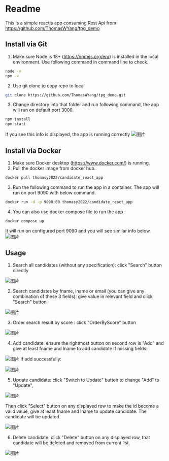 # Readme

This is a simple reactjs app consuming Rest Api from https://github.com/ThomasWYang/tpg_demo

## Install via Git

1. Make sure Node.js 18+ (https://nodejs.org/en/) is installed in the local environment.
Use following command in command line to check.
```sh
node -v
npm -v
```
2. Use git clone to copy repo to local
```sh
git clone https://github.com/ThomasWYang/tpg_demo.git
```
3. Change directory into that folder and run following command, the app will run on default port 3000.
```sh
npm install
npm start
```
If you see this info is displayed, the app is running correctly
![图片](https://user-images.githubusercontent.com/84115795/219850722-47eb64a7-a407-456f-b6ff-f6bdfd386862.png)

## Install via Docker

1. Make sure Docker desktop (https://www.docker.com/) is running.
2. Pull the docker image from docker hub.
```sh
docker pull thomasy2022/candidate_react_app
```
3. Run the following command to run the app in a container. The app will run on port 9090 with below command.
```sh
docker run -d -p 9090:80 thomasy2022/candidate_react_app 
```
4. You can also use docker compose file to run the app
```sh
docker compose up
```
It will run on configured port 9090 and you will see similar info below. 
![图片](https://user-images.githubusercontent.com/84115795/219850969-61855b87-d113-4e59-aef3-8f4d5d9aaa89.png)

## Usage

1. Search all candidates (without any specification): click "Search" button directly

![图片](https://user-images.githubusercontent.com/84115795/219851116-9f594199-2146-4677-adc5-4d550c9fdc45.png)

2. Search candidates by fname, lname or email (you can give any combination of these 3 fields): give value in relevant field and click "Search" button

![图片](https://user-images.githubusercontent.com/84115795/219851190-a793a17b-c188-4f85-9c7d-8689f9ad5998.png)

3. Order search result by score : click "OrderByScore" button

![图片](https://user-images.githubusercontent.com/84115795/219851278-600ddc6f-3088-4457-afb4-4f08fe2b1b87.png)

4. Add candidate: ensure the rightmost button on second row is "Add" and give at least fname and lname to add candidate
If missing fields:

![图片](https://user-images.githubusercontent.com/84115795/219851406-e9c631f3-fb9f-452a-a236-b323633a370e.png)
If add successfully:

![图片](https://user-images.githubusercontent.com/84115795/219851434-6a339880-39a8-45f1-a36a-880014c8d050.png)

5. Update candidate: click "Switch to Update" button to change "Add" to "Update", 

![图片](https://user-images.githubusercontent.com/84115795/219851564-2aa9de61-3fe6-4c5c-9783-3d9b92f22bf7.png)

Then click "Select" button on any displayed row to make the id become a valid value, give at least fname and lname to update candidate.
The candidate will be updated.

![图片](https://user-images.githubusercontent.com/84115795/219851632-4619799f-834d-4433-9afd-cc624df8e00b.png)

6. Delete candidate: click "Delete" button on any displayed row, that candidate will be deleted and removed from current list.

![图片](https://user-images.githubusercontent.com/84115795/219851750-0fe1fb2f-f90f-40d1-9b43-ac7dab03f21f.png)





